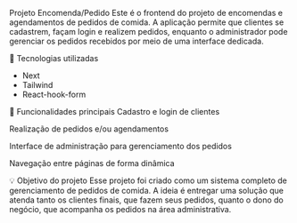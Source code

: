 Projeto Encomenda/Pedido 
Este é o frontend do projeto de encomendas e agendamentos de pedidos de comida. A aplicação permite que clientes se cadastrem, façam login e realizem pedidos, enquanto o administrador pode gerenciar os pedidos recebidos por meio de uma interface dedicada.

🔧 Tecnologias utilizadas
- Next
- Tailwind
- React-hook-form

🧩 Funcionalidades principais
Cadastro e login de clientes

Realização de pedidos e/ou agendamentos

Interface de administração para gerenciamento dos pedidos

Navegação entre páginas de forma dinâmica

💡 Objetivo do projeto
Esse projeto foi criado como um sistema completo de gerenciamento de pedidos de comida. A ideia é entregar uma solução que atenda tanto os clientes finais, que fazem seus pedidos, quanto o dono do negócio, que acompanha os pedidos na área administrativa.
